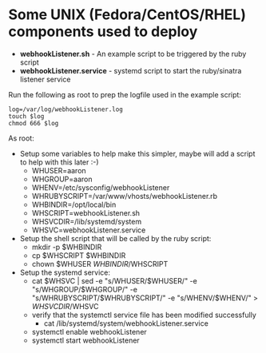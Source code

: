 # Some UNIX (Fedora/CentOS/RHEL) components used to deploy

+ __webhookListener.sh__ - An example script to be triggered by the ruby script
+ __webhookListener.service__ - systemd script to start the ruby/sinatra listener service

Run the following as root to prep the logfile used in the example script:
```
log=/var/log/webhookListener.log
touch $log
chmod 666 $log
```

As root:
+ Setup some variables to help make this simpler, maybe will add a script to help with this later :-)
  + WHUSER=aaron
  + WHGROUP=aaron
  + WHENV=/etc/sysconfig/webhookListener
  + WHRUBYSCRIPT=/var/www/vhosts/webhookListener.rb
  + WHBINDIR=/opt/local/bin
  + WHSCRIPT=webhookListener.sh
  + WHSVCDIR=/lib/systemd/system
  + WHSVC=webhookListener.service
+ Setup the shell script that will be called by the ruby script:
  + mkdir -p $WHBINDIR 
  + cp $WHSCRIPT $WHBINDIR 
  + chown $WHUSER $WHBINDIR/$WHSCRIPT
+ Setup the systemd service:
  + cat $WHSVC | sed -e "s/WHUSER/$WHUSER/" -e "s/WHGROUP/$WHGROUP/" -e "s/WHRUBYSCRIPT/$WHRUBYSCRIPT/" -e "s/WHENV/$WHENV/"  > $WHSVCDIR/$WHSVC
  + verify that the systemctl service file has been modified successfully
    + cat /lib/systemd/system/webhookListener.service
  + systemctl enable webhookListener
  + systemctl start webhookListener

